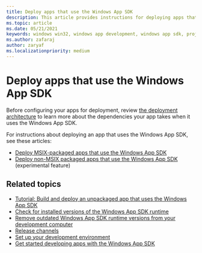 ```yaml
---
title: Deploy apps that use the Windows App SDK
description: This article provides instructions for deploying apps that use the Windows App SDK.
ms.topic: article
ms.date: 05/21/2021
keywords: windows win32, windows app development, windows app sdk, project reunion 
ms.author: zafaraj
author: zaryaf
ms.localizationpriority: medium
---
```


# Deploy apps that use the Windows App SDK

Before configuring your apps for deployment, review [the deployment architecture](deployment-architecture.md) to learn more about the dependencies your app takes when it uses the Windows App SDK.

For instructions about deploying an app that uses the Windows App SDK, see these articles:

- [Deploy MSIX-packaged apps that use the Windows App SDK](deploy-packaged-apps.md)
- [Deploy non-MSIX packaged apps that use the Windows App SDK](deploy-unpackaged-apps.md) (experimental feature)

## Related topics

- [Tutorial: Build and deploy an unpackaged app that uses the Windows App SDK](tutorial-unpackaged-deployment.md)
- [Check for installed versions of the Windows App SDK runtime](check-windows-app-sdk-versions.md)
- [Remove outdated Windows App SDK runtime versions from your development computer](remove-windows-app-sdk-versions.md)
- [Release channels](release-channels.md)
- [Set up your development environment](set-up-your-development-environment.md)
- [Get started developing apps with the Windows App SDK](get-started.md)